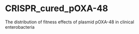 # CRISPR_cured_pOXA-48
The distribution of fitness effects of plasmid pOXA-48 in clinical enterobacteria
